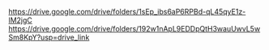 https://drive.google.com/drive/folders/1sEp_ibs6aP6RPBd-qL45qyE1z-lM2jgC
https://drive.google.com/drive/folders/192w1nApL9EDDpQtH3wauUwvL5wSm8KpY?usp=drive_link
